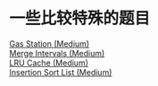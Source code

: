 # 一些比较特殊的题目

<a href="src/1-500/134">Gas Station (Medium)</a><br>
<a href="src/1-500/56">Merge Intervals (Medium)</a><br>
<a href="src/1-500/146">LRU Cache (Medium)</a><br>
<a href="src/1-500/147">Insertion Sort List (Medium)</a><br>
